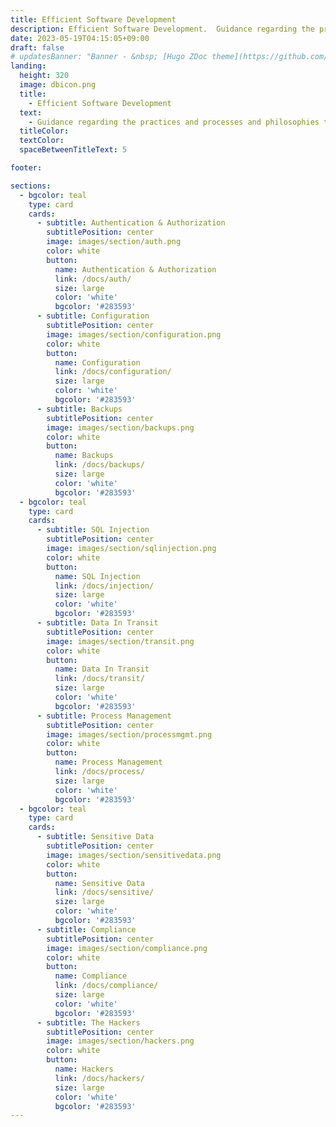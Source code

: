 ```yaml
---
title: Efficient Software Development
description: Efficient Software Development.  Guidance regarding the practices and processes and philosophies to help your team improve the efficiency at which you develop software.
date: 2023-05-19T04:15:05+09:00
draft: false
# updatesBanner: "Banner - &nbsp; [Hugo ZDoc theme](https://github.com/zzossig/hugo-theme-zdoc) &nbsp; just arrived"
landing:
  height: 320
  image: dbicon.png
  title:
    - Efficient Software Development
  text:
    - Guidance regarding the practices and processes and philosophies to help your team improve the efficiency at which you develop software.
  titleColor:
  textColor:
  spaceBetweenTitleText: 5

footer:

sections:
  - bgcolor: teal
    type: card
    cards:
      - subtitle: Authentication & Authorization
        subtitlePosition: center
        image: images/section/auth.png
        color: white
        button: 
          name: Authentication & Authorization
          link: /docs/auth/
          size: large
          color: 'white'
          bgcolor: '#283593'
      - subtitle: Configuration
        subtitlePosition: center
        image: images/section/configuration.png
        color: white
        button: 
          name: Configuration
          link: /docs/configuration/
          size: large
          color: 'white'
          bgcolor: '#283593'
      - subtitle: Backups
        subtitlePosition: center
        image: images/section/backups.png
        color: white
        button: 
          name: Backups
          link: /docs/backups/
          size: large
          color: 'white'
          bgcolor: '#283593'
  - bgcolor: teal
    type: card
    cards:
      - subtitle: SQL Injection
        subtitlePosition: center
        image: images/section/sqlinjection.png
        color: white
        button: 
          name: SQL Injection
          link: /docs/injection/
          size: large
          color: 'white'
          bgcolor: '#283593'
      - subtitle: Data In Transit
        subtitlePosition: center
        image: images/section/transit.png
        color: white
        button: 
          name: Data In Transit
          link: /docs/transit/
          size: large
          color: 'white'
          bgcolor: '#283593'
      - subtitle: Process Management
        subtitlePosition: center
        image: images/section/processmgmt.png
        color: white
        button: 
          name: Process Management
          link: /docs/process/
          size: large
          color: 'white'
          bgcolor: '#283593'
  - bgcolor: teal
    type: card
    cards:
      - subtitle: Sensitive Data
        subtitlePosition: center
        image: images/section/sensitivedata.png
        color: white
        button: 
          name: Sensitive Data
          link: /docs/sensitive/
          size: large
          color: 'white'
          bgcolor: '#283593'
      - subtitle: Compliance
        subtitlePosition: center
        image: images/section/compliance.png
        color: white
        button: 
          name: Compliance
          link: /docs/compliance/
          size: large
          color: 'white'
          bgcolor: '#283593'
      - subtitle: The Hackers
        subtitlePosition: center
        image: images/section/hackers.png
        color: white
        button: 
          name: Hackers
          link: /docs/hackers/
          size: large
          color: 'white'
          bgcolor: '#283593'
---
```

